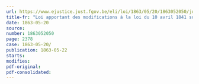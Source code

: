 ```yaml
---
url: https://www.ejustice.just.fgov.be/eli/loi/1863/05/20/1863052050/justel
title-fr: "Loi apportant des modifications à la loi du 10 avril 1841 sur les chemins vicinaux"
date: 1863-05-20
source:
number: 1863052050
page: 2378
case: 1863-05-20/
publication: 1863-05-22
starts:
modifies:
pdf-original:
pdf-consolidated:
---
```


